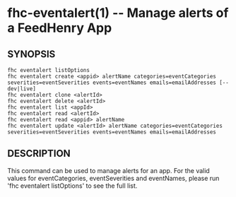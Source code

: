 fhc-eventalert(1) -- Manage alerts of a FeedHenry App
===================================================================

## SYNOPSIS

    fhc eventalert listOptions
    fhc eventalert create <appid> alertName categories=eventCategories severities=eventSeverities events=eventNames emails=emailAddresses [--dev|live]
    fhc eventalert clone <alertId>
    fhc eventalert delete <alertId>
    fhc eventalert list <appId>
    fhc eventalert read <alertId>
    fhc eventalert read <appid> alertName
    fhc eventalert update <alertId> alertName categories=eventCategories severities=eventSeverities events=eventNames emails=emailAddresses
    
## DESCRIPTION

This command can be used to manage alerts for an app. For the valid values for eventCategories, eventSeverities and eventNames, please run 'fhc eventalert listOptions' to see the full list. 